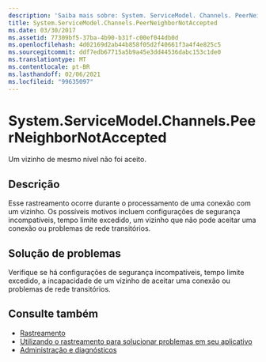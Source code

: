 ```yaml
---
description: 'Saiba mais sobre: System. ServiceModel. Channels. PeerNeighborNotAccepted'
title: System.ServiceModel.Channels.PeerNeighborNotAccepted
ms.date: 03/30/2017
ms.assetid: 77309bf5-37ba-4b90-b31f-c00ef044db0d
ms.openlocfilehash: 4d02169d2ab44b858f05d2f40661f3a4f4e825c5
ms.sourcegitcommit: ddf7edb67715a5b9a45e3dd44536dabc153c1de0
ms.translationtype: MT
ms.contentlocale: pt-BR
ms.lasthandoff: 02/06/2021
ms.locfileid: "99635097"
---
```

# <a name="systemservicemodelchannelspeerneighbornotaccepted"></a>System.ServiceModel.Channels.PeerNeighborNotAccepted

Um vizinho de mesmo nível não foi aceito.  
  
## <a name="description"></a>Descrição  

 Esse rastreamento ocorre durante o processamento de uma conexão com um vizinho. Os possíveis motivos incluem configurações de segurança incompatíveis, tempo limite excedido, um vizinho que não pode aceitar uma conexão ou problemas de rede transitórios.  
  
## <a name="troubleshooting"></a>Solução de problemas  

 Verifique se há configurações de segurança incompatíveis, tempo limite excedido, a incapacidade de um vizinho de aceitar uma conexão ou problemas de rede transitórios.  
  
## <a name="see-also"></a>Consulte também

- [Rastreamento](index.md)
- [Utilizando o rastreamento para solucionar problemas em seu aplicativo](using-tracing-to-troubleshoot-your-application.md)
- [Administração e diagnósticos](../index.md)
